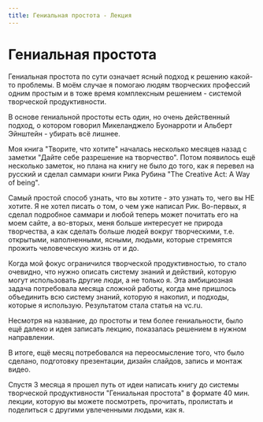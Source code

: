 ```yaml
---
title: Гениальная простота - Лекция
---
```

# Гениальная простота

Гениальная простота по сути означает ясный подход к решению какой-то проблемы. В моём случае я помогаю людям творческих профессий одним простым и в тоже время комплексным решением - системой творческой продуктивности.

В основе гениальной простоты есть один, но очень действенный подход, о котором говорил Микеланджело Буонарроти и Альберт Эйнштейн - убирать всё лишнее.  

Моя книга "Творите, что хотите" началась несколько месяцев назад с заметки "Дайте себе разрешение на творчество". Потом появилось ещё несколько заметок, но плана на книгу не было до того, как я перевел на русский и сделал саммари книги Рика Рубина "The Creative Act: A Way of being". 

Самый простой способ узнать, что вы хотите - это узнать то, чего вы НЕ хотите. Я не хотел писать о том, о чем уже написал Рик. Во-первых, я сделал подробное саммари и любой теперь может почитать его на моем сайте, а во-вторых, меня больше интересует не природа творчества, а как сделать больше людей вокруг творческими, т.е. открытыми, наполненными, ясными, людьми, которые стремятся прожить человеческую жизнь от и до.

Когда мой фокус ограничился творческой продуктивностью, то стало очевидно, что нужно описать систему знаний и действий, которую могут использовать другие люди, а не только я. Эта амбициозная задача потребовала месяца сложной работы, когда мне пришлось объединить всю систему знаний, которую я накопил, и подходы, которые я использую. Результатом стала статья на vc.ru.

Несмотря на название, до простоты и тем более гениальности, было ещё далеко и идея записать лекцию, показалась решением в нужном направлении.

В итоге, ещё месяц потребовался на переосмысление того, что было сделано, подготовку презентации, дизайн слайдов, запись и монтаж видео. 

Спустя 3 месяца я прошел путь от идеи написать книгу до системы творческой продуктивности "Гениальная простота" в формате 40 мин. лекции, которую вы можете посмотреть, прочитать, пролистать и поделиться с другими увлеченными людьми, как я.

